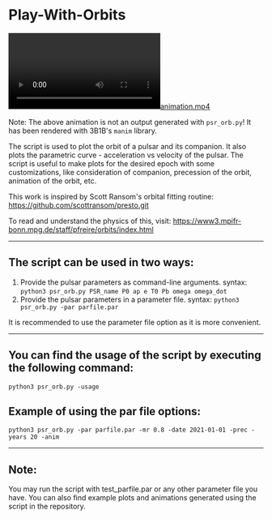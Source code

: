 # Play-With-Orbits

[![animation.mp4](Play-With-Orbits/animation.mp4)](https://github.com/sunket369/Play-With-Orbits/assets/86371778/62428235-209d-4279-ae37-b64c41500a4b)

Note: The above animation is not an output generated with `psr_orb.py`! It has been rendered with 3B1B's `manim` library.

The script is used to plot the orbit of a pulsar and its companion. It also plots
the parametric curve - acceleration vs velocity of the pulsar.
The script is useful to make plots for the desired epoch with some customizations,
like consideration of companion, precession of the orbit, animation of the orbit, etc.

This work is inspired by Scott Ransom's orbital fitting routine: https://github.com/scottransom/presto.git

To read and understand the physics of this, visit: https://www3.mpifr-bonn.mpg.de/staff/pfreire/orbits/index.html

--------------------------------------------------------------------

## The script can be used in two ways:
1) Provide the pulsar parameters as command-line arguments. 
   syntax: `python3 psr_orb.py PSR_name P0 ap e T0 Pb omega omega_dot`
2) Provide the pulsar parameters in a parameter file.
   syntax: `python3 psr_orb.py -par parfile.par`
      
It is recommended to use the parameter file option as it is more convenient.

--------------------------------------------------------------------
      
## You can find the usage of the script by executing the following command:
`python3 psr_orb.py -usage`
      
## Example of using the par file options:
`python3 psr_orb.py -par parfile.par -mr 0.8 -date 2021-01-01 -prec -years 20 -anim`

--------------------------------------------------------------------

## Note:
You may run the script with test_parfile.par or any other parameter file you have.
You can also find example plots and animations generated using the script in the repository.
    

